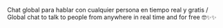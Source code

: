 Chat global para hablar con cualquier persona en tiempo real y gratis / Global chat to talk to people from anywhere in real time and for free
🤓✨✨
